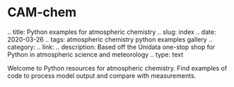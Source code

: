 # CAM-chem
.. title: Python examples for atmospheric chemistry
.. slug: index
.. date: 2020-03-26
.. tags: atmospheric chemistry python examples gallery
.. category: 
.. link: 
.. description: Based off the Unidata one-stop shop for Python in atmospheric science and meteorology
.. type: text

Welcome to Python resources for atmospheric chemistry. Find examples of code to process model output and compare with measurements.
